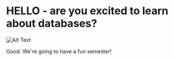 # HELLO - are you excited to learn about databases?

![Alt Text](https://media.giphy.com/media/vFKqnCdLPNOKc/giphy.gif)

Good. We're going to have a fun semester!
